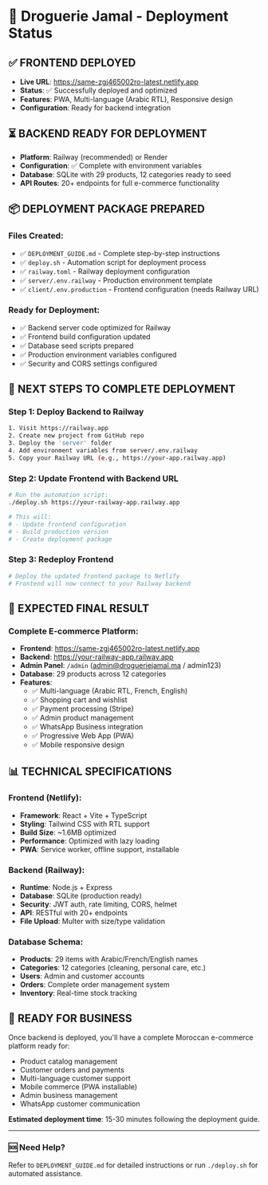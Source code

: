 # 🚀 Droguerie Jamal - Deployment Status

## ✅ **FRONTEND DEPLOYED**
- **Live URL**: https://same-zgj465002ro-latest.netlify.app
- **Status**: ✅ Successfully deployed and optimized
- **Features**: PWA, Multi-language (Arabic RTL), Responsive design
- **Configuration**: Ready for backend integration

## ⏳ **BACKEND READY FOR DEPLOYMENT**
- **Platform**: Railway (recommended) or Render
- **Configuration**: ✅ Complete with environment variables
- **Database**: SQLite with 29 products, 12 categories ready to seed
- **API Routes**: 20+ endpoints for full e-commerce functionality

## 📦 **DEPLOYMENT PACKAGE PREPARED**

### Files Created:
- ✅ `DEPLOYMENT_GUIDE.md` - Complete step-by-step instructions
- ✅ `deploy.sh` - Automation script for deployment process
- ✅ `railway.toml` - Railway deployment configuration
- ✅ `server/.env.railway` - Production environment template
- ✅ `client/.env.production` - Frontend configuration (needs Railway URL)

### Ready for Deployment:
- ✅ Backend server code optimized for Railway
- ✅ Frontend build configuration updated
- ✅ Database seed scripts prepared
- ✅ Production environment variables configured
- ✅ Security and CORS settings configured

## 🎯 **NEXT STEPS TO COMPLETE DEPLOYMENT**

### Step 1: Deploy Backend to Railway
```bash
1. Visit https://railway.app
2. Create new project from GitHub repo
3. Deploy the 'server' folder
4. Add environment variables from server/.env.railway
5. Copy your Railway URL (e.g., https://your-app.railway.app)
```

### Step 2: Update Frontend with Backend URL
```bash
# Run the automation script:
./deploy.sh https://your-railway-app.railway.app

# This will:
# - Update frontend configuration
# - Build production version
# - Create deployment package
```

### Step 3: Redeploy Frontend
```bash
# Deploy the updated frontend package to Netlify
# Frontend will now connect to your Railway backend
```

## 🏪 **EXPECTED FINAL RESULT**

### Complete E-commerce Platform:
- **Frontend**: https://same-zgj465002ro-latest.netlify.app
- **Backend**: https://your-railway-app.railway.app
- **Admin Panel**: `/admin` (admin@drogueriejamal.ma / admin123)
- **Database**: 29 products across 12 categories
- **Features**:
  - ✅ Multi-language (Arabic RTL, French, English)
  - ✅ Shopping cart and wishlist
  - ✅ Payment processing (Stripe)
  - ✅ Admin product management
  - ✅ WhatsApp Business integration
  - ✅ Progressive Web App (PWA)
  - ✅ Mobile responsive design

## 📊 **TECHNICAL SPECIFICATIONS**

### Frontend (Netlify):
- **Framework**: React + Vite + TypeScript
- **Styling**: Tailwind CSS with RTL support
- **Build Size**: ~1.6MB optimized
- **Performance**: Optimized with lazy loading
- **PWA**: Service worker, offline support, installable

### Backend (Railway):
- **Runtime**: Node.js + Express
- **Database**: SQLite (production ready)
- **Security**: JWT auth, rate limiting, CORS, helmet
- **API**: RESTful with 20+ endpoints
- **File Upload**: Multer with size/type validation

### Database Schema:
- **Products**: 29 items with Arabic/French/English names
- **Categories**: 12 categories (cleaning, personal care, etc.)
- **Users**: Admin and customer accounts
- **Orders**: Complete order management system
- **Inventory**: Real-time stock tracking

## 🎉 **READY FOR BUSINESS**

Once backend is deployed, you'll have a complete Moroccan e-commerce platform ready for:
- Product catalog management
- Customer orders and payments
- Multi-language customer support
- Mobile commerce (PWA installable)
- Admin business management
- WhatsApp customer communication

**Estimated deployment time**: 15-30 minutes following the deployment guide.

---

### 🆘 Need Help?
Refer to `DEPLOYMENT_GUIDE.md` for detailed instructions or run `./deploy.sh` for automated assistance.
